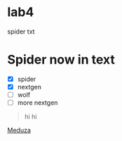 # lab4
spider txt
# Spider now in text
- [X] spider
- [X] nextgen
- [ ] wolf
- [ ] more nextgen

> hi
hi

[Meduza](https://meduza.io/)
